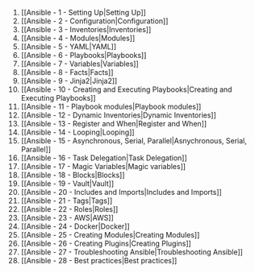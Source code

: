 1. [[Ansible - 1 - Setting Up|Setting Up]]
2. [[Ansible - 2 - Configuration|Configuration]]
3. [[Ansible - 3 - Inventories|Inventories]]
4. [[Ansible - 4 - Modules|Modules]]
5. [[Ansible - 5 - YAML|YAML]]
6. [[Ansible - 6 - Playbooks|Playbooks]]
7. [[Ansible - 7 - Variables|Variables]]
8. [[Ansible - 8 - Facts|Facts]]
9. [[Ansible - 9 - Jinja2|Jinja2]]
10. [[Ansible - 10 - Creating and Executing Playbooks|Creating and Executing Playbooks]]
11. [[Ansible - 11 - Playbook modules|Playbook modules]]
12. [[Ansible - 12 - Dynamic Inventories|Dynamic Inventories]]
13. [[Ansible - 13 - Register and When|Register and When]]
14. [[Ansible - 14 - Looping|Looping]]
15. [[Ansible - 15 - Asynchronous, Serial, Parallel|Asnychronous, Serial, Parallel]]
16. [[Ansible - 16 - Task Delegation|Task Delegation]]
17.  [[Ansible - 17 - Magic Variables|Magic variables]]
18. [[Ansible - 18 - Blocks|Blocks]]
19. [[Ansible - 19 - Vault|Vault]]
20. [[Ansible - 20 - Includes and Imports|Includes and Imports]]
21. [[Ansible - 21 - Tags|Tags]]
22. [[Ansible - 22 - Roles|Roles]]
23. [[Ansible - 23 - AWS|AWS]]
24. [[Ansible - 24 - Docker|Docker]]
25. [[Ansible - 25 - Creating Modules|Creating Modules]]
26. [[Ansible - 26 - Creating Plugins|Creating Plugins]]
27. [[Ansible - 27 - Troubleshooting Ansible|Troubleshooting Ansible]]
28. [[Ansible - 28 - Best practices|Best practices]]